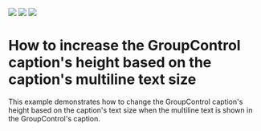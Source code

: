<!-- default badges list -->
![](https://img.shields.io/endpoint?url=https://codecentral.devexpress.com/api/v1/VersionRange/128621427/13.1.4%2B)
[![](https://img.shields.io/badge/Open_in_DevExpress_Support_Center-FF7200?style=flat-square&logo=DevExpress&logoColor=white)](https://supportcenter.devexpress.com/ticket/details/E2179)
[![](https://img.shields.io/badge/📖_How_to_use_DevExpress_Examples-e9f6fc?style=flat-square)](https://docs.devexpress.com/GeneralInformation/403183)
<!-- default badges end -->
# How to increase the GroupControl caption's height based on the caption's multiline text size


<p>This example demonstrates how to change the GroupControl caption's height based on the caption's text size when the multiline text is shown in the GroupControl's caption.</p>

<br/>


